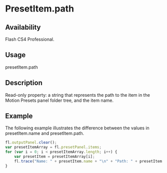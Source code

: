 # PresetItem.path

## Availability

Flash CS4 Professional.

## Usage

presetItem.path

## Description

Read-only property: a string that represents the path to the item in the Motion Presets panel folder tree, and the item name.

## Example

The following example illustrates the difference between the values in presetItem.name and presetItem.path.

```javascript
fl.outputPanel.clear();
var presetItemArray = fl.presetPanel.items;
for (var i = 0; i < presetItemArray.length; i++) {
    var presetItem = presetItemArray[i];
    fl.trace("Name: " + presetItem.name + "\n" + "Path: " + presetItem.path + "\n");
}
```
